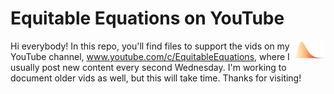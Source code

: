 # Equitable Equations on YouTube

<img src="rusty_logo.png" align="right" height="30" />

Hi everybody! In this repo, you'll find files to support the vids on my YouTube channel, www.youtube.com/c/EquitableEquations, where I usually post new content every second Wednesday. I'm working to document older vids as well, but this will take time. Thanks for visiting!

